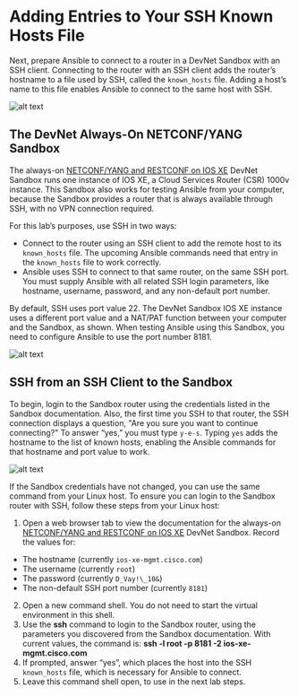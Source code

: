 # Adding Entries to Your SSH Known Hosts File

Next, prepare Ansible to connect to a router in a DevNet Sandbox with an SSH client. Connecting to the router with an SSH client adds the router’s hostname to a file used by SSH, called the `known_hosts` file. Adding a host’s name to this file enables Ansible to connect to the same host with SSH.

![alt text](/posts/files/02-ansible-05-home-lab-ansible/assets/images/desktop-5-22.png)

## The DevNet Always-On NETCONF/YANG Sandbox

The always-on [NETCONF/YANG and RESTCONF on IOS XE](https://devnetsandbox.cisco.com/RM/Diagram/Index/27d9747a-db48-4565-8d44-df318fce37ad?diagramType=Topology) DevNet Sandbox runs one instance of IOS XE, a Cloud Services Router (CSR) 1000v instance. This Sandbox also works for testing Ansible from your computer, because the Sandbox provides a router that is always available through SSH, with no VPN connection required.

For this lab’s purposes, use SSH in two ways:

-   Connect to the router using an SSH client to add the remote host to its `known_hosts` file. The upcoming Ansible commands need that entry in the `known_hosts` file to work correctly.
-   Ansible uses SSH to connect to that same router, on the same SSH port. You must supply Ansible with all related SSH login parameters, like hostname, username, password, and any non-default port number.

By default, SSH uses port value 22. The DevNet Sandbox IOS XE instance uses a different port value and a NAT/PAT function between your computer and the Sandbox, as shown. When testing Ansible using this Sandbox, you need to configure Ansible to use the port number 8181.

![alt text](/posts/files/02-ansible-05-home-lab-ansible/assets/images/desktop-5-23.png)

## SSH from an SSH Client to the Sandbox

To begin, login to the Sandbox router using the credentials listed in the Sandbox documentation. Also, the first time you SSH to that router, the SSH connection displays a question, "Are you sure you want to continue connecting?" To answer “yes,” you must type `y-e-s`. Typing `yes` adds the hostname to the list of known hosts, enabling the Ansible commands for that hostname and port value to work.

![alt text](/posts/files/02-ansible-05-home-lab-ansible/assets/images/desktop-5-24.png)

If the Sandbox credentials have not changed, you can use the same command from your Linux host. To ensure you can login to the Sandbox router with SSH, follow these steps from your Linux host:

1.  Open a web browser tab to view the documentation for the always-on [NETCONF/YANG and RESTCONF on IOS XE](https://devnetsandbox.cisco.com/RM/Diagram/Index/27d9747a-db48-4565-8d44-df318fce37ad?diagramType=Topology) DevNet Sandbox. Record the values for:
  - The hostname (currently `ios-xe-mgmt.cisco.com`)
  - The username (currently `root`)
  - The password (currently `D_Vay!\_10&`)
  - The non-default SSH port number (currently `8181`)
2.  Open a new command shell. You do not need to start the virtual environment in this shell.
3.  Use the **ssh** command to login to the Sandbox router, using the parameters you discovered from the Sandbox documentation. With current values, the command is:
    **ssh -l root -p 8181 -2 ios-xe-mgmt.cisco.com**
4.  If prompted, answer “yes”, which places the host into the SSH `known_hosts` file, which is necessary for Ansible to connect.
5.  Leave this command shell open, to use in the next lab steps.

